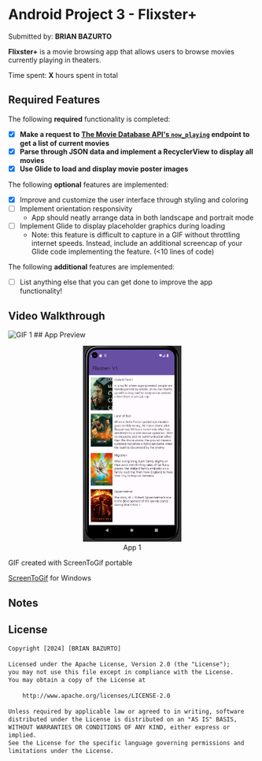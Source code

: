 # Android Project 3 - Flixster+

Submitted by: **BRIAN BAZURTO**

**Flixster+** is a movie browsing app that allows users to browse movies currently playing in theaters.

Time spent: **X** hours spent in total

## Required Features

The following **required** functionality is completed:

- [x] **Make a request to [The Movie Database API's `now_playing`](https://developers.themoviedb.org/3/movies/get-now-playing) endpoint to get a list of current movies**
- [x] **Parse through JSON data and implement a RecyclerView to display all movies**
- [x] **Use Glide to load and display movie poster images**

The following **optional** features are implemented:

- [x] Improve and customize the user interface through styling and coloring
- [ ] Implement orientation responsivity
  - App should neatly arrange data in both landscape and portrait mode
- [ ] Implement Glide to display placeholder graphics during loading
  - Note: this feature is difficult to capture in a GIF without throttling internet speeds. Instead, include an additional screencap of your Glide code implementing the feature. (<10 lines of code)

The following **additional** features are implemented:

- [ ] List anything else that you can get done to improve the app functionality!

## Video Walkthrough

 <img src="https://github.com/ba-00001/AND_APP_flixster_part1/blob/master/AND_APP_flixster_part_1_GIF.gif"   width="275px" alt="GIF 1">
## App Preview

<!-- Single row of images with names -->
<div align="center">
  <figure>
    <img src="https://github.com/ba-00001/AND_APP_flixster_part1/blob/master/AND_APP_flixster_part_1_IMAGE1.png" width="200" alt="Image 1">
    <figcaption> App 1</figcaption>
  </figure>
    </div>


<!-- Replace this with whatever GIF tool you used! -->
GIF created with ScreenToGif portable
<!-- Recommended tools: [Kap](https://getkap.co/) for macOS [ScreenToGif](https://www.screentogif.com/) for Windows  -->
[ScreenToGif](https://www.screentogif.com/) for Windows

## Notes
<!-- Describe any challenges encountered while building the app. -->

## License

    Copyright [2024] [BRIAN BAZURTO]

    Licensed under the Apache License, Version 2.0 (the "License");
    you may not use this file except in compliance with the License.
    You may obtain a copy of the License at

        http://www.apache.org/licenses/LICENSE-2.0

    Unless required by applicable law or agreed to in writing, software
    distributed under the License is distributed on an "AS IS" BASIS,
    WITHOUT WARRANTIES OR CONDITIONS OF ANY KIND, either express or implied.
    See the License for the specific language governing permissions and
    limitations under the License.

